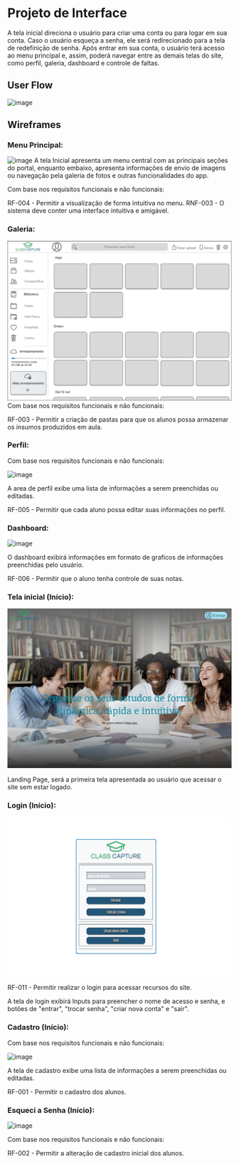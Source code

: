 
# Projeto de Interface

A tela inicial direciona o usuário para criar uma conta ou para logar em sua conta. Caso o usuário esqueça a senha, ele será redirecionado para a tela de redefinição de senha. Após entrar em sua conta, o usuário terá acesso ao menu principal e, assim, poderá navegar entre as demais telas do site, como perfil, galeria, dashboard e controle de faltas.

## User Flow

![image](https://github.com/ICEI-PUC-Minas-PBR-SI/pbr-si-ads-2023-2-p1-tiaw-g5-classcapture/assets/48845273/2c937acb-3998-455f-93bf-6ad91cb96bd9)


## Wireframes

### Menu Principal:
![image](https://github.com/ICEI-PUC-Minas-PBR-SI/pbr-si-ads-2023-2-p1-tiaw-g5-classcapture/assets/48845273/6805b242-9647-4f38-89c9-2a32abc4c14a)
A tela Inicial apresenta um menu central com as principais seções do portal, enquanto embaixo, apresenta informações de envio de imagens ou navegação pela galeria de fotos e outras funcionalidades do app.

Com base nos requisitos funcionais e não funcionais: 

RF-004 - Permitir a visualização de forma intuitiva no menu.
RNF-003 - O sistema deve conter uma interface intuitiva e amigável.

### Galeria:

![image](https://github.com/ICEI-PUC-Minas-PBR-SI/pbr-si-ads-2023-2-p1-tiaw-g5-classcapture/blob/main/docs/img/d2bbf568-ceda-49c8-a6e4-0bdea1954277.jpg?raw=true)
Com base nos requisitos funcionais e não funcionais:

RF-003 - Permitir a criação de pastas para que os alunos possa armazenar os insumos produzidos em aula.

### Perfil:
Com base nos requisitos funcionais e não funcionais:

![image](https://github.com/ICEI-PUC-Minas-PBR-SI/pbr-si-ads-2023-2-p1-tiaw-g5-classcapture/assets/48845273/d0e2f58c-7efa-4caf-b13e-47dbf5c10f8d)



A area de perfil exibe uma lista de informações a serem preenchidas ou editadas.

RF-005 - Permitir que cada aluno possa editar suas informações no perfil.

### Dashboard:

![image](https://github.com/ICEI-PUC-Minas-PBR-SI/pbr-si-ads-2023-2-p1-tiaw-g5-classcapture/assets/48845273/ee074414-97a8-471e-8a86-0082fea44391)


O dashboard exibirá informações em formato de graficos de informações preenchidas pelo usuário.

RF-006 -	Permitir que o aluno tenha controle de suas notas.

### Tela inicial (Início):
![image](https://github.com/ICEI-PUC-Minas-PBR-SI/pbr-si-ads-2023-2-p1-tiaw-g5-classcapture/blob/main/docs/img/ClassCapture%20(Landing%20Page).png?raw=true)


Landing Page, será a primeira tela apresentada ao usuário que acessar o site sem estar logado.

### Login (Início):

![image](https://github.com/ICEI-PUC-Minas-PBR-SI/pbr-si-ads-2023-2-p1-tiaw-g5-classcapture/blob/main/docs/img/LOGIN%20CLASS%20CAPTURE.png?raw=true)

RF-011 - Permitir realizar o login para acessar recursos do site. 

A tela de login exibirá Inputs para preencher o nome de acesso e senha, e botões de "entrar", "trocar senha", "criar nova conta" e "sair".

### Cadastro (Início):
Com base nos requisitos funcionais e não funcionais:

![image](https://github.com/ICEI-PUC-Minas-PBR-SI/pbr-si-ads-2023-2-p1-tiaw-g5-classcapture/assets/48845273/edba826e-ba5d-4513-a00b-a3e3fe7ca1bc)


A tela de cadastro exibe uma lista de informações a serem preenchidas ou editadas.

RF-001 - Permitir o cadastro dos alunos.

### Esqueci a Senha (Início):

![image](https://github.com/ICEI-PUC-Minas-PBR-SI/pbr-si-ads-2023-2-p1-tiaw-g5-classcapture/assets/48845273/117a21c7-b579-4651-96e5-96e15ba2bcdf)

Com base nos requisitos funcionais e não funcionais:

RF-002 - Permitir a alteração de cadastro inicial dos alunos.
